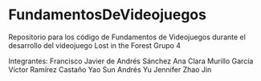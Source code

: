 # FundamentosDeVideojuegos
Repositorio para los código de Fundamentos de Videojuegos durante el desarrollo del videojuego Lost in the Forest
Grupo 4

Integrantes:
Francisco Javier de Andrés Sánchez
Ana Clara Murillo García
Víctor Ramírez Castaño
Yao Sun
Andrés Yu
Jennifer Zhao Jin
